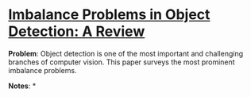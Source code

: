 # [Imbalance Problems in Object Detection: A Review]([https://arxiv.org/pdf/1907.09408.pdf](https://arxiv.org/pdf/1909.00169.pdf))

**Problem**: Object detection is one of the most important and challenging branches of computer vision. This paper surveys the most prominent imbalance problems.

**Notes**:
* 
